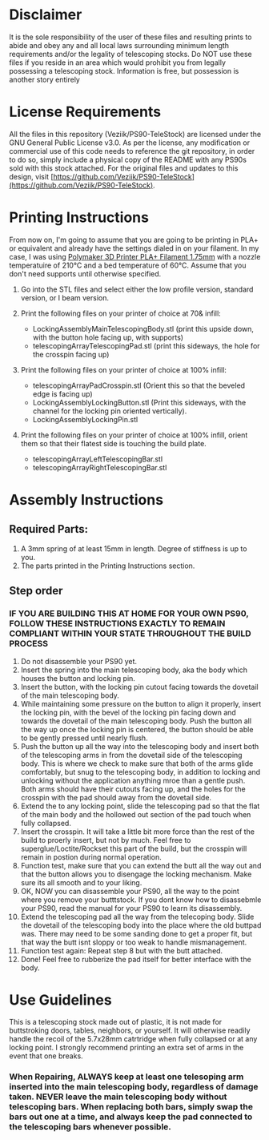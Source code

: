 # Disclaimer
It is the sole responsibility of the user of these files and resulting prints to abide and obey any and all local laws surrounding minimum length requirements and/or the legality of telescoping stocks. Do NOT use these files if you reside in an area which would prohibit you from legally possessing a telescoping stock. Information is free, but possession is another story entirely

# License Requirements
All the files in this repository (Veziik/PS90-TeleStock) are licensed under the GNU General Public License v3.0. As per the license, any modification or commercial use of this code needs to reference the git repository, in order to do so, simply include a physical copy of the README with any PS90s sold with this stock attached. For the original files and updates to this design, visit [https://github.com/Veziik/PS90-TeleStock](https://github.com/Veziik/PS90-TeleStock). 

# Printing Instructions
From now on, I'm going to assume that you are going to be printing in PLA+ or equivalent and already have the settings dialed in on your filament. In my case, I was using [Polymaker 3D Printer PLA+ Filament 1.75mm](https://smile.amazon.com/dp/B097SVHDR5/ref=twister_B09MBYF326?_encoding=UTF8&th=1) with a nozzle temperatuire of 210°C and a bed temperature of 60°C. Assume that you don't need supports until otherwise specified.


1. Go into the STL files and select either the low profile version, standard version, or I beam version.

2. Print the following files on your printer of choice at 70& infill:
    - LockingAssemblyMainTelescopingBody.stl (print this upside down, with the button hole facing up, with supports)
    - telescopingArrayTelescopingPad.stl (print this sideways, the hole for the crosspin facing up)

3. Print the following files on your printer of choice at 100% infill:
    - telescopingArrayPadCrosspin.stl (Orient this so that the beveled edge is facing up)
    - LockingAssemblyLockingButton.stl (Print this sideways, with the channel for the locking pin oriented vertically).
    - LockingAssemblyLockingPin.stl
        
4. Print the following files on your printer of choice at 100% infill, orient them so that their flatest side is touching the build plate.
    - telescopingArrayLeftTelescopingBar.stl
    - telescopingArrayRightTelescopingBar.stl

# Assembly Instructions
## Required Parts:
1. A 3mm spring of at least 15mm in length. Degree of stiffness is up to you.
2. The parts printed in the Printing Instructions section.

## Step order
### IF YOU ARE BUILDING THIS AT HOME FOR YOUR OWN PS90, FOLLOW THESE INSTRUCTIONS EXACTLY TO REMAIN COMPLIANT WITHIN YOUR STATE THROUGHOUT THE BUILD PROCESS
1. Do not disassemble your PS90 yet.
2. Insert the spring into the main telescoping body, aka the body which houses the button and locking pin.
3. Insert the button, with the locking pin cutout facing towards the dovetail of the main telescoping body.
4. While maintaining some pressure on the button to align it properly, insert the locking pin, with the bevel of the locking pin facing down and towards the dovetail of the main telescoping body. Push the button all the way up once the locking pin is centered, the button should be able to be gently pressed until nearly flush.
5. Push the button up all the way into the telescoping body and insert both of the telescoping arms in from the dovetail side of the telescoping body. This is where we check to make sure that both of the arms glide comfortably, but snug to the telescoping body, in addition to locking and unlocking without the application anything mroe than a gentle push. Both arms should have their cutouts facing up, and the holes for the crosspin with the pad should away from the dovetail side.
6. Extend the to any locking point, slide the telescoping pad so that the flat of the main body and the hollowed out section of the pad touch when fully collapsed.
7. Insert the crosspin. It will take a little bit more force than the rest of the build to proerly insert, but not by much. Feel free to superglue/Loctite/Rockset this part of the build, but the crosspin will remain in postion during normal operation.
8. Function test, make sure that you can extend the butt all the way out and that the button allows you to disengage the locking mechanism. Make sure its all smooth and to your liking.
9. OK, NOW you can disassemble your PS90, all the way to the point where you remove your butttstock. If you dont know how to disassebmle your PS90, read the manual for your PS90 to learn its disassembly.
10. Extend the telescoping pad all the way from the telecoping body. Slide the dovetail of the telescoping body into the place where the old buttpad was. There may need to be some sanding done to get a proper fit, but that way the butt isnt sloppy or too weak to handle mismanagement.
11. Function test again: Repeat step 8 but with the butt attached.
12. Done! Feel free to rubberize the pad itself for better interface with the body.

# Use Guidelines
This is a telescoping stock made out of plastic, it is not made for buttstroking doors, tables, neighbors, or yourself. It will otherwise readily handle the recoil of the 5.7x28mm catrtridge when fully collapsed or at any locking point. I strongly recommend printing an extra set of arms in the event that one breaks.

### When Repairing, ALWAYS keep at least one telesoping arm inserted into the main telescoping body, regardless of damage taken. NEVER leave the main telescoping body without telescoping bars. When replacing both bars, simply swap the bars out one at a time, and always keep the pad connected to the telescoping bars whenever possible. 
